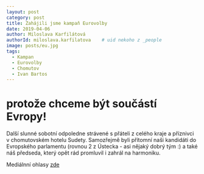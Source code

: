 ```yaml
---
layout: post
category: post
title: Zahájili jsme kampaň Eurovolby   
date: 2019-04-06
author: Miloslava Karfilátová
authorId: miloslava.karfilatova    # uid nekoho z _people
image: posts/eu.jpg
tags:
  - Kampan
  - Eurovolby
  - Chomutov
  - Ivan Bartos
---
```


# protože chceme být součástí Evropy!

Další slunné sobotní odpoledne strávené s přáteli z celého kraje a příznivci v chomutovském hotelu Sudety. 
Samozřejmě byli přítomní naši kandidáti do Evropského parlamentu (rovnou 2 z Ústecka - asi nějaký dobrý tým :) a také náš předseda, který 
opět rád promluvil i zahrál na harmoniku. 

Mediálnní ohlasy [zde](https://chomutovsky.denik.cz/zpravy_region/obrazem-raut-pro-vegany-a-predseda-na-grilu-pirati-zahajili-kampan-20190407.html?fbclid=IwAR3rCKH5R_CaUQbfdwc_gyihwyYA743X_PVv7JLKj3Lf6wf5H5HraV6c8OA)
